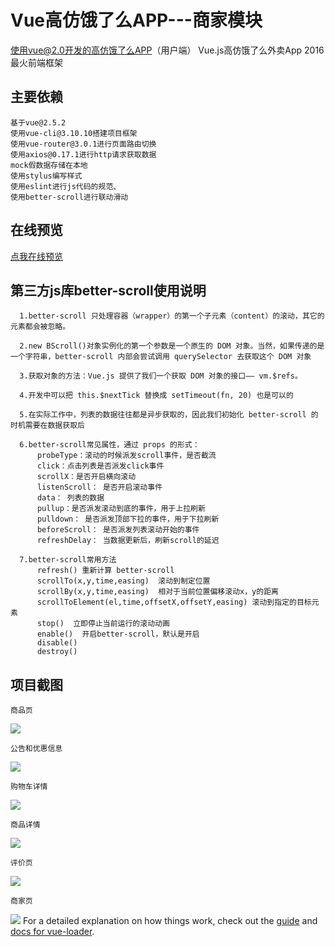 # Vue高仿饿了么APP---商家模块

使用vue@2.0开发的高仿饿了么APP（用户端） Vue.js高仿饿了么外卖App 2016最火前端框架

## 主要依赖

    基于vue@2.5.2
    使用vue-cli@3.10.10搭建项目框架
    使用vue-router@3.0.1进行页面路由切换
    使用axios@0.17.1进行http请求获取数据
    mock假数据存储在本地
    使用stylus编写样式
    使用eslint进行js代码的规范、
    使用better-scroll进行联动滑动

## 在线预览
[点我在线预览](http://chenyubo.me/vue-eleme-app/dist/index.html)

## 第三方js库better-scroll使用说明
      1.better-scroll 只处理容器（wrapper）的第一个子元素（content）的滚动，其它的元素都会被忽略。

      2.new BScroll()对象实例化的第一个参数是一个原生的 DOM 对象。当然，如果传递的是一个字符串，better-scroll 内部会尝试调用 querySelector 去获取这个 DOM 对象

      3.获取对象的方法：Vue.js 提供了我们一个获取 DOM 对象的接口—— vm.$refs。 

      4.开发中可以把 this.$nextTick 替换成 setTimeout(fn, 20) 也是可以的

      5.在实际工作中，列表的数据往往都是异步获取的，因此我们初始化 better-scroll 的时机需要在数据获取后

      6.better-scroll常见属性，通过 props 的形式：
          probeType：滚动的时候派发scroll事件，是否截流
          click：点击列表是否派发click事件
          scrollX：是否开启横向滚动
          listenScroll： 是否开启滚动事件
          data： 列表的数据
          pullup：是否派发滚动到底的事件，用于上拉刷新
          pulldown： 是否派发顶部下拉的事件，用于下拉刷新
          beforeScroll： 是否派发列表滚动开始的事件
          refreshDelay： 当数据更新后，刷新scroll的延迟

      7.better-scroll常用方法
          refresh() 重新计算 better-scroll
          scrollTo(x,y,time,easing)  滚动到制定位置
          scrollBy(x,y,time,easing)  相对于当前位置偏移滚动x，y的距离
          scrollToElement(el,time,offsetX,offsetY,easing) 滚动到指定的目标元素
          stop()  立即停止当前运行的滚动动画
          enable()  开启better-scroll，默认是开启
          disable()
          destroy()

## 项目截图
    商品页
![](https://github.com/ZhangDasha/Vue/blob/master/%E9%A5%BF%E4%BA%86%E4%B9%88/sell/resource/%E5%A4%96%E5%8D%9601_%E5%95%86%E5%93%81%E9%A1%B5.jpg)

    公告和优惠信息   
![](https://github.com/ZhangDasha/Vue/blob/master/%E9%A5%BF%E4%BA%86%E4%B9%88/sell/resource/%E5%A4%96%E5%8D%9602_%E5%95%86%E5%93%81%E9%A1%B5_%E5%85%AC%E5%91%8A%E5%8F%8A%E4%BC%98%E6%83%A0%E4%BF%A1%E6%81%AF.jpg)

    购物车详情
![](https://github.com/ZhangDasha/Vue/blob/master/%E9%A5%BF%E4%BA%86%E4%B9%88/sell/resource/%E5%A4%96%E5%8D%9603_%E5%95%86%E5%93%81%E9%A1%B5_%E8%B4%AD%E7%89%A9%E8%BD%A6%E8%AF%A6%E6%83%85.jpg)

    商品详情
![](https://github.com/ZhangDasha/Vue/blob/master/%E9%A5%BF%E4%BA%86%E4%B9%88/sell/resource/%E5%A4%96%E5%8D%9604_%E5%95%86%E5%93%81%E9%A1%B5%E9%9D%A2_%E5%95%86%E5%93%81%E8%AF%A6%E6%83%85.jpg)

    评价页
![](https://github.com/ZhangDasha/Vue/blob/master/%E9%A5%BF%E4%BA%86%E4%B9%88/sell/resource/%E5%A4%96%E5%8D%9605_%E8%AF%84%E4%BB%B7%E9%A1%B5.jpg)

    商家页
![](https://github.com/ZhangDasha/Vue/blob/master/%E9%A5%BF%E4%BA%86%E4%B9%88/sell/resource/%E5%A4%96%E5%8D%9606_%E5%95%86%E5%AE%B6%E9%A1%B5.jpg)
For a detailed explanation on how things work, check out the [guide](http://vuejs-templates.github.io/webpack/) and [docs for vue-loader](http://vuejs.github.io/vue-loader).
